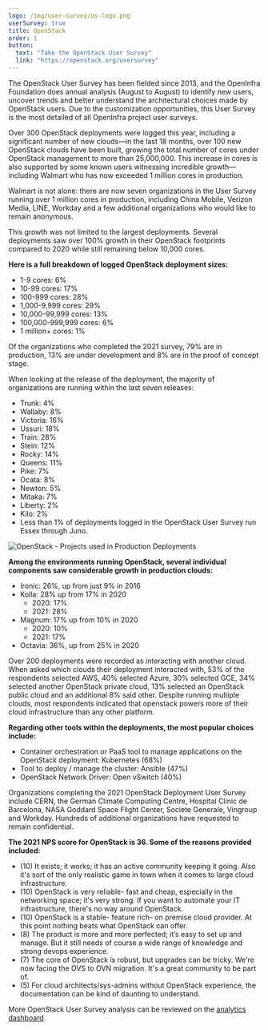 ```yaml
---
logo: /img/user-survey/os-logo.png
userSurvey: true
title: OpenStack
order: 1
button:
  text: "Take the OpenStack User Survey"
  link: "https://openstack.org/usersurvey"
---
```


The OpenStack User Survey has been fielded since 2013, and the OpenInfra Foundation does annual analysis (August to August) to identify new users, uncover trends and better understand the architectural choices made by OpenStack users. Due to the customization opportunities, this User Survey is the most detailed of all OpenInfra project user surveys.

Over 300 OpenStack deployments were logged this year, including a significant number of new clouds—in the last 18 months, over 100 new OpenStack clouds have been built, growing the total number of cores under OpenStack management to more than 25,000,000. This increase in cores is also supported by some known users witnessing incredible growth—including Walmart who has now exceeded 1 million cores in production.

Walmart is not alone: there are now seven organizations in the User Survey running over 1 million cores in production, including China Mobile, Verizon Media, LINE, Workday and a few additional organizations who would like to remain anonymous.

This growth was not limited to the largest deployments. Several deployments saw over 100% growth in their OpenStack footprints compared to 2020 while still remaining below 10,000 cores.

**Here is a full breakdown of logged OpenStack deployment sizes:**

- 1-9 cores: 6%
- 10-99 cores: 17%
- 100-999 cores: 28%
- 1,000-9,999 cores: 29%
- 10,000-99,999 cores: 13%
- 100,000-999,999 cores: 6%
- 1 million+ cores: 1%

Of the organizations who completed the 2021 survey, 79% are in production, 13% are under development and 8% are in the proof of concept stage.

When looking at the release of the deployment, the majority of organizations are running within the last seven releases:

- Trunk: 4%
- Wallaby: 8%
- Victoria: 16%
- Ussuri: 18%
- Train: 28%
- Stein: 12%
- Rocky: 14%
- Queens: 11%
- Pike: 7%
- Ocata: 8%
- Newton: 5%
- Mitaka: 7%
- Liberty: 2%
- Kilo: 2%
- Less than 1% of deployments logged in the OpenStack User Survey run Essex through Juno.

<img src="/img/user-survey/user-survey-deployments 1.png" alt="OpenStack - Projects used in Production Deployments">

**Among the environments running OpenStack, several individual components saw considerable growth in production clouds:**

- Ironic: 26%, up from just 9% in 2016
- Kolla: 28% up from 17% in 2020
  - 2020: 17%
  - 2021: 28%
- Magnum: 17% up from 10% in 2020
  - 2020: 10%
  - 2021: 17%
- Octavia: 36%, up from 25% in 2020

Over 200 deployments were recorded as interacting with another cloud. When asked which clouds their deployment interacted with, 53% of the respondents selected AWS, 40% selected Azure, 30% selected GCE, 34% selected another OpenStack private cloud, 13% selected an OpenStack public cloud and an additional 8% said other. Despite running multiple clouds, most respondents indicated that openstack powers more of their cloud infrastructure than any other platform.

**Regarding other tools within the deployments, the most popular choices include:**

- Container orchestration or PaaS tool to manage applications on the OpenStack deployment: Kubernetes (68%)
- Tool to deploy / manage the cluster: Ansible (47%)
- OpenStack Network Driver: Open vSwitch (40%)

Organizations completing the 2021 OpenStack Deployment User Survey include CERN, the German Climate Computing Centre, Hospital Clínic de Barcelona, NASA Goddard Space Flight Center, Societe Generale, Vingroup and Workday. Hundreds of additional organizations have requested to remain confidential.

**The 2021 NPS score for OpenStack is 36. Some of the reasons provided included:**

- (10) It exists; it works; it has an active community keeping it going. Also it's sort of the only realistic game in town when it comes to large cloud infrastructure.
- (10) OpenStack is very reliable- fast and cheap, especially in the networking space; it's very strong. If you want to automate your IT infrastructure, there's no way around OpenStack.
- (10) OpenStack is a stable- feature rich- on premise cloud provider. At this point nothing beats what OpenStack can offer.
- (8) The product is more and more perfected; it’s easy to set up and manage. But it still needs of course a wide range of knowledge and strong devops experience.
- (7) The core of OpenStack is robust, but upgrades can be tricky. We're now facing the OVS to OVN migration. It's a great community to be part of.
- (5) For cloud architects/sys-admins without OpenStack experience, the documentation can be kind of daunting to understand.

More OpenStack User Survey analysis can be reviewed on the [analytics dashboard](#).
